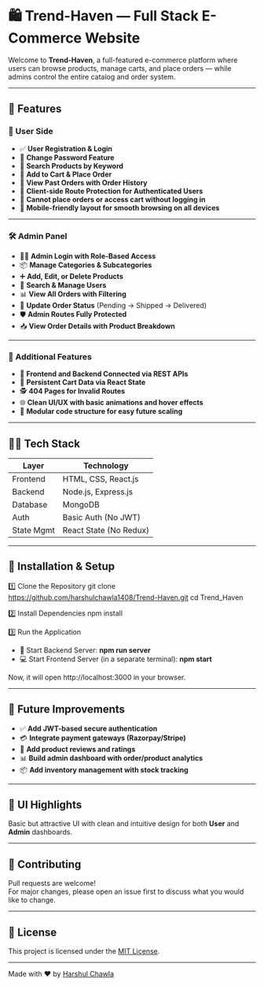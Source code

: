 # 🛍️ Trend-Haven — Full Stack E-Commerce Website

Welcome to **Trend-Haven**, a full-featured e-commerce platform where users can browse products, manage carts, and place orders — while admins control the entire catalog and order system.

---

## 🧩 Features

### 👤 User Side

- ✅ **User Registration & Login**
- 🔐 **Change Password Feature**
- 🔎 **Search Products by Keyword**
- 🛒 **Add to Cart & Place Order**
- 🧾 **View Past Orders with Order History**
- 🧱 **Client-side Route Protection for Authenticated Users**
- 🚫 **Cannot place orders or access cart without logging in**
- 📱 **Mobile-friendly layout for smooth browsing on all devices**

---

### 🛠️ Admin Panel

- 🧑‍💻 **Admin Login with Role-Based Access**
- 📦 **Manage Categories & Subcategories**
- ➕ **Add, Edit, or Delete Products**
- 🧑 **Search & Manage Users**
- 📊 **View All Orders with Filtering**
- 🔄 **Update Order Status** (Pending → Shipped → Delivered)
- 🛡️ **Admin Routes Fully Protected**
- 📥 **View Order Details with Product Breakdown**

---

### 🧠 Additional Features

- 💬 **Frontend and Backend Connected via REST APIs**
- 🔁 **Persistent Cart Data via React State**
- 🕵️ **404 Pages for Invalid Routes**
- 🌐 **Clean UI/UX with basic animations and hover effects**
- 🧩 **Modular code structure for easy future scaling**

---

## 🧑‍💻 Tech Stack

| Layer       | Technology               |
|-------------|--------------------------|
| Frontend    | HTML, CSS, React.js      |
| Backend     | Node.js, Express.js      |
| Database    | MongoDB                  |
| Auth        | Basic Auth (No JWT)      |
| State Mgmt  | React State (No Redux)   |

---

## 🚀 Installation & Setup
1️⃣ Clone the Repository
git clone https://github.com/harshulchawla1408/Trend-Haven.git
cd Trend_Haven

2️⃣ Install Dependencies
npm install

3️⃣ Run the Application
- 🔧 Start Backend Server: **npm run server**
- 💻 Start Frontend Server (in a separate terminal): **npm start**

Now, it will open http://localhost:3000 in your browser.

---

## 🌱 Future Improvements

- ✅ **Add JWT-based secure authentication**
- 💳 **Integrate payment gateways (Razorpay/Stripe)**
- 🧠 **Add product reviews and ratings**
- 📊 **Build admin dashboard with order/product analytics**
- 📦 **Add inventory management with stock tracking**

---

## 📸 UI Highlights

Basic but attractive UI with clean and intuitive design for both **User** and **Admin** dashboards.

---

## 🤝 Contributing

Pull requests are welcome!  
For major changes, please open an issue first to discuss what you would like to change.

---

## 📃 License

This project is licensed under the [MIT License](https://choosealicense.com/licenses/mit/).

---

Made with ❤️ by [Harshul Chawla](https://github.com/harshulchawla1408)


